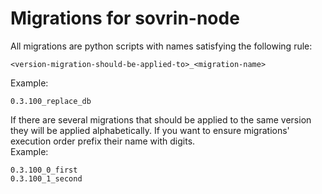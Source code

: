 # Migrations for sovrin-node

All migrations are python scripts with names satisfying the following rule:
```
<version-migration-should-be-applied-to>_<migration-name>
```
Example:
```
0.3.100_replace_db
```
If there are several migrations that should be applied to the same version they will be applied alphabetically. If you want to ensure migrations' execution order prefix their name with digits.    
Example:
```
0.3.100_0_first
0.3.100_1_second
```
